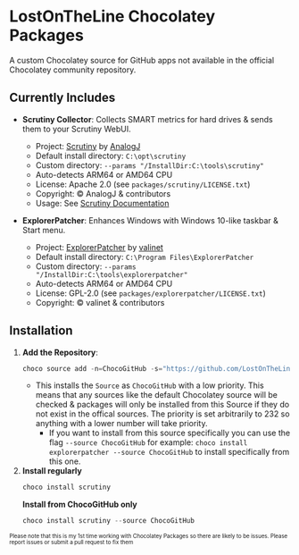 # LostOnTheLine Chocolatey Packages

A custom Chocolatey source for GitHub apps not available in the official Chocolatey community repository.

## Currently Includes

- **Scrutiny Collector**: Collects SMART metrics for hard drives & sends them to your Scrutiny WebUI.
  - Project: [Scrutiny](https://github.com/AnalogJ/scrutiny) by [AnalogJ](https://github.com/AnalogJ)
  - Default install directory: `C:\opt\scrutiny`
  - Custom directory: `--params "/InstallDir:C:\tools\scrutiny"`
  - Auto-detects ARM64 or AMD64 CPU
  - License: Apache 2.0 (see `packages/scrutiny/LICENSE.txt`)
  - Copyright: © AnalogJ & contributors
  - Usage: See [Scrutiny Documentation](https://github.com/AnalogJ/scrutiny/blob/master/docs/TROUBLESHOOTING_DEVICE_COLLECTOR.md#hub--spoke-model-with-multiple-hosts)

- **ExplorerPatcher**: Enhances Windows with Windows 10-like taskbar & Start menu.
  - Project: [ExplorerPatcher](https://github.com/valinet/ExplorerPatcher) by [valinet](https://github.com/valinet)
  - Default install directory: `C:\Program Files\ExplorerPatcher`
  - Custom directory: `--params "/InstallDir:C:\tools\explorerpatcher"`
  - Auto-detects ARM64 or AMD64 CPU
  - License: GPL-2.0 (see `packages/explorerpatcher/LICENSE.txt`)
  - Copyright: © valinet & contributors

## Installation

1. **Add the Repository**:
    ```powershell
    choco source add -n=ChocoGitHub -s="https://github.com/LostOnTheLine/choco-github-packages/releases/download/v1.0" --priority=232
    ```
    - This installs the `Source` as `ChocoGitHub` with a low priority. This means that any sources like the default Chocolatey source will be checked & packages will only be installed from this Source if they do not exist in the offical sources. The priority is set arbitrarily to 232 so anything with a lower number will take priority.
	    - If you want to install from this source specifically you can use the flag `--source ChocoGitHub` for example: `choco install explorerpatcher --source ChocoGitHub` to install specifically from this one.
2. **Install regularly**
    ```powershell
	choco install scrutiny
	```
    **Install from ChocoGitHub only**
    ```powershell
	choco install scrutiny --source ChocoGitHub
	```

<sub><sub>Please note that this is my 1st time working with Chocolatey Packages so there are likely to be issues. Please report issues or submit a pull request to fix them</sub></sub>